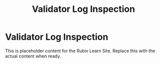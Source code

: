 ﻿---
title: Validator Log Inspection
sidebar_label: Validator Log Inspection
---

<!-- File: docs/explorer-analytics/validator-logs.md -->
# Validator Log Inspection

This is placeholder content for the Rubix Learn Site. Replace this with the actual content when ready.

